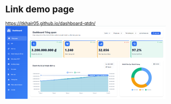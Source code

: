 # Link demo page
https://itkhair05.github.io/dashboard-qtdn/
![admin](https://github.com/itkhair05/dashboard-qtdn/blob/master/dashboardqtdn.png?raw=true)
